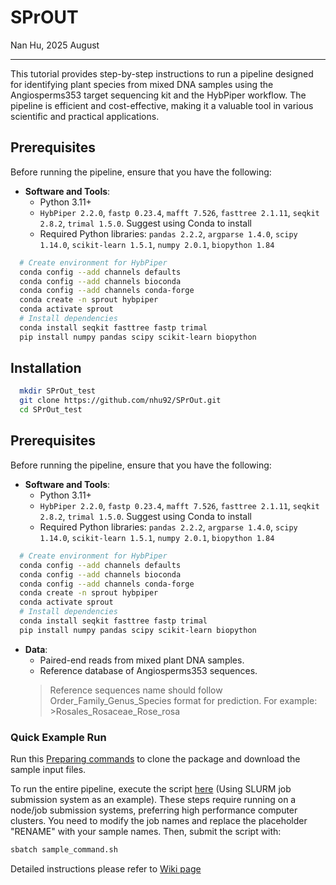 # SPrOUT

Nan Hu, 2025 August

---

This tutorial provides step-by-step instructions to run a pipeline designed for identifying plant species from mixed DNA samples using the Angiosperms353 target sequencing kit and the HybPiper workflow. The pipeline is efficient and cost-effective, making it a valuable tool in various scientific and practical applications.


## Prerequisites

Before running the pipeline, ensure that you have the following:

- **Software and Tools**:
  - Python 3.11+
  - `HybPiper 2.2.0`, `fastp 0.23.4`, `mafft 7.526`, `fasttree 2.1.11`, `seqkit 2.8.2`, `trimal 1.5.0`. Suggest using Conda to install
  - Required Python libraries: `pandas 2.2.2`, `argparse 1.4.0`, `scipy 1.14.0`, `scikit-learn 1.5.1`, `numpy 2.0.1`, `biopython 1.84`

```bash
  # Create environment for HybPiper
  conda config --add channels defaults
  conda config --add channels bioconda
  conda config --add channels conda-forge
  conda create -n sprout hybpiper
  conda activate sprout
  # Install dependencies
  conda install seqkit fasttree fastp trimal
  pip install numpy pandas scipy scikit-learn biopython
```

## Installation

```bash
  mkdir SPrOut_test
  git clone https://github.com/nhu92/SPrOut.git
  cd SPrOut_test
```

## Prerequisites

Before running the pipeline, ensure that you have the following:

- **Software and Tools**:
  - Python 3.11+
  - `HybPiper 2.2.0`, `fastp 0.23.4`, `mafft 7.526`, `fasttree 2.1.11`, `seqkit 2.8.2`, `trimal 1.5.0`. Suggest using Conda to install
  - Required Python libraries: `pandas 2.2.2`, `argparse 1.4.0`, `scipy 1.14.0`, `scikit-learn 1.5.1`, `numpy 2.0.1`, `biopython 1.84`

```bash
  # Create environment for HybPiper
  conda config --add channels defaults
  conda config --add channels bioconda
  conda config --add channels conda-forge
  conda create -n sprout hybpiper
  conda activate sprout
  # Install dependencies
  conda install seqkit fasttree fastp trimal
  pip install numpy pandas scipy scikit-learn biopython
```

- **Data**:
  - Paired-end reads from mixed plant DNA samples.
  - Reference database of Angiosperms353 sequences.
  > Reference sequences name should follow Order_Family_Genus_Species format for prediction. For example: >Rosales_Rosaceae_Rose_rosa

### Quick Example Run

Run this [Preparing commands](https://github.com/nhu92/SPrOUT/blob/main/test_run.sh) to clone the package and download the sample input files.

To run the entire pipeline, execute the script [here](https://github.com/nhu92/SPrOUT/blob/main/sample_command.sh) (Using SLURM job submission system as an example). These steps require running on a node/job submission systems, preferring high performance computer clusters. You need to modify the job names and replace the placeholder "RENAME" with your sample names. Then, submit the script with:
```bash
sbatch sample_command.sh
```

Detailed instructions please refer to [Wiki page](https://github.com/nhu92/SPrOUT/wiki)

